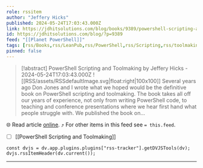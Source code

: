 ```yaml
---
role: rssitem
author: "Jeffery Hicks"
published: 2024-05-24T17:03:43.000Z
link: https://jdhitsolutions.com/blog/books/9389/powershell-scripting-and-toolmaking/
id: https://jdhitsolutions.com/blog/?p=9389
feed: "[[Planet PowerShell]]"
tags: [rss/Books,rss/LeanPub,rss/PowerShell,rss/Scripting,rss/toolmaking]
pinned: false
---
```


> [!abstract] PowerShell Scripting and Toolmaking by Jeffery Hicks - 2024-05-24T17:03:43.000Z
> ![[RSS/assets/RSSdefaultImage.svg|float:right|100x100]] Several years ago Don Jones and I wrote what we hoped would be the definitive book on PowerShell scripting and toolmaking. The book takes all off our years of experience, not only from writing PowerShell code, to teaching and conference presentations where we hear first hand what people struggle with. We published the book on...

🌐 Read article [online](https://jdhitsolutions.com/blog/books/9389/powershell-scripting-and-toolmaking/). ⤴ For other items in this feed see `= this.feed`.

- [ ] [[PowerShell Scripting and Toolmaking]]

~~~dataviewjs
const dvjs = dv.app.plugins.plugins["rss-tracker"].getDVJSTools(dv);
dvjs.rssItemHeader(dv.current());
~~~

- - -
